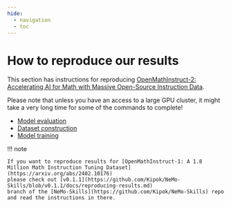 ```yaml
---
hide:
  - navigation
  - toc
---
```


# How to reproduce our results

This section has instructions for reproducing
[OpenMathInstruct-2: Accelerating AI for Math with Massive Open-Source Instruction Data](https://arxiv.org/abs/2410.01560).

Please note that unless you have an access to a large GPU cluster, it might take a very long time
for some of the commands to complete!

- [Model evaluation](evaluation.md)
- [Dataset construction](dataset.md)
- [Model training](training.md)

!!! note

    If you want to reproduce results for [OpenMathInstruct-1: A 1.8 Million Math Instruction Tuning Dataset](https://arxiv.org/abs/2402.10176)
    please check out [v0.1.1](https://github.com/Kipok/NeMo-Skills/blob/v0.1.1/docs/reproducing-results.md)
    branch of the [NeMo-Skills](https://github.com/Kipok/NeMo-Skills) repo and read the instructions in there.

